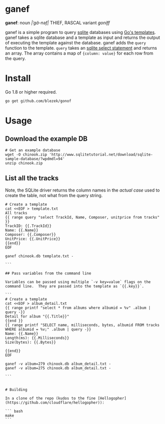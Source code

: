 # ganef

**ganef**: noun *|ˈgä-nəf|* THIEF, RASCAL variant *goniff*

ganef is a simple program to query [sqlite](https://www.sqlite.org/) databases using [Go's templates](https://astaxie.gitbooks.io/build-web-application-with-golang/en/07.4.html).  ganef takes a sqlite database and a template as input and returns the output of executing the template against the database.  ganef adds the `query` function to the template.  `query` takes an [sqlite select statement](http://www.sqlitetutorial.net/sqlite-select/) and returns an array.  The array contains a map of `{column: value}` for each row from the query.

# Install

Go 1.8 or higher required.

``` bash
go get github.com/blezek/gonof
```

# Usage

## Download the example DB

```
# Get an example database
wget -O chinook.zip 'http://www.sqlitetutorial.net/download/sqlite-sample-database/?wpdmdl=94'
unzip chinook.zip
```

## List all the tracks

Note, the SQLite driver returns the column names in the *actual case* used to create the table, not what from the query string.

````
# Create a template
cat <<EOF > template.txt
All tracks
{{ range query "select TrackId, Name, Composer, unitprice from tracks" }}
TrackID: {{.TrackId}}
Name: {{.Name}}
Composer: {{.Composer}}
UnitPrice: {{.UnitPrice}}
{{end}}
EOF

ganef chinook.db template.txt -

```

## Pass variables from the command line

Variables can be passed using multiple `-v key=value` flags on the command line.  They are passed into the template as `{{.key}}`.

```
# Create a template
cat <<EOF > album_detail.txt
{{ range printf "select * from albums where albumid = %v" .album | query -}}
Detail for album "{{.Title}}"
{{end }}
{{ range printf "SELECT name, milliseconds, bytes, albumid FROM tracks WHERE albumid = %v;" .album | query -}}
Name: {{.Name}}
Length(ms): {{.Milliseconds}}
Size(bytes): {{.Bytes}}

{{end}}
EOF

ganef -v album=279 chinook.db album_detail.txt -
ganef -v album=275 chinook.db album_detail.txt -

```


# Building

In a clone of the repo (kudos to the fine [Hellogopher](https://github.com/cloudflare/hellogopher)):

``` bash
make
```

